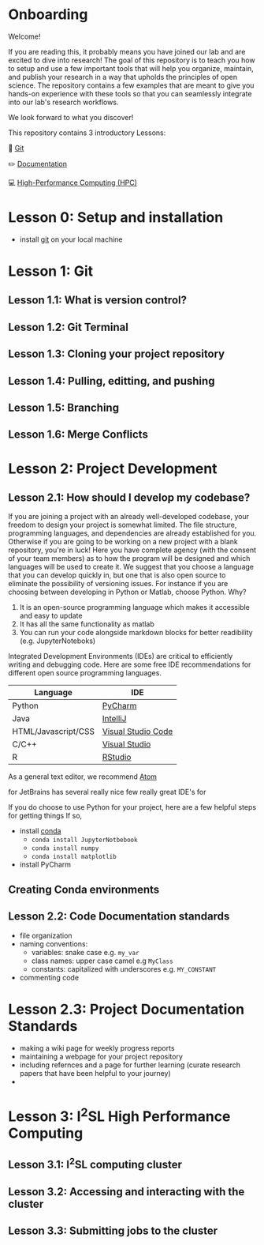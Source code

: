 # Onboarding

Welcome! 

If you are reading this, it probably means you have joined our lab and are excited to dive into research!
The goal of this repository is to teach you how to setup and use a few important tools that will help you organize, maintain, and publish your research in a way that upholds the principles of open science. The repository contains a few examples that are meant to give you hands-on experience with these tools so that you can seamlessly integrate into our lab's research workflows. 

We look forward to what you discover!




This repository contains 3 introductory Lessons:

🚀 [Git](https://github.com/I2SL/Onboarding/wiki/Lesson-1:-Git)

✏️ [Documentation](https://github.com/I2SL/Onboarding/wiki/Lesson-2:-Documentation)

💻 [High-Performance Computing (HPC)](https://github.com/I2SL/Onboarding/wiki/Lesson-1:-High-Performance-Computing)


# Lesson 0: Setup and installation
- install [git](https://git-scm.com/downloads) on your local machine


# Lesson 1: Git
## Lesson 1.1: What is version control?
## Lesson 1.2: Git Terminal
## Lesson 1.3: Cloning your project repository
## Lesson 1.4: Pulling, editting, and pushing
## Lesson 1.5: Branching
## Lesson 1.6: Merge Conflicts

# Lesson 2: Project Development

## Lesson 2.1: How should I develop my codebase?
 If you are joining a project with an already well-developed codebase, your freedom to design your project is somewhat limited. The file structure, programming languages, and dependencies are already established for you. Otherwise if you are going to be working on a new project with a blank repository, you're in luck! Here you have complete agency (with the consent of your team members) as to how the program will be designed and which languages will be used to create it. We suggest that you choose a language that you can develop quickly in, but one that is also open source to eliminate the possibility of versioning issues. For instance if you are choosing between developing in Python or Matlab, choose Python. Why? 
 1) It is an open-source programming language which makes it accessible and easy to update
 2) It has all the same functionality as matlab
 3) You can run your code alongside markdown blocks for better readibility (e.g. JupyterNoteboks)


Integrated Development Environments (IDEs) are critical to efficiently writing and debugging code. Here are some free IDE recommendations for different open source programming languages.


| Language  | IDE |
| ------------- | ------------- |
| Python  | [PyCharm](https://www.jetbrains.com/pycharm/) |
| Java  | [IntelliJ](https://www.jetbrains.com/idea/) | 
| HTML/Javascript/CSS  | [Visual Studio Code](https://code.visualstudio.com/)  | 
| C/C++  | [Visual Studio](https://visualstudio.microsoft.com/vs/)  |
| R | [RStudio](https://www.rstudio.com/products/rstudio/) |

As a general text editor, we recommend [Atom](https://atom.io/)




for JetBrains has several really nice few really great IDE's for 

If you do choose to use Python for your project, here are a few helpful steps for getting things If so,


- install [conda](https://conda.io/projects/conda/en/latest/user-guide/install/index.html)
  - `conda install JupyterNotbebook`
  - `conda install numpy`
  - `conda install matplotlib`
- install PyCharm
 ## Creating Conda environments

## Lesson 2.2: Code Documentation standards
  - file organization
  - naming conventions:
    - variables: snake case e.g. `my_var`
    - class names: upper case camel e.g `MyClass`
    - constants: capitalized with underscores e.g. `MY_CONSTANT`
  - commenting code
  
# Lesson 2.3: Project Documentation Standards
  - making a wiki page for weekly progress reports
  - maintaining a webpage for your project repository
  - including refernces and a page for further learning (curate research papers that have been helpful to your journey)
  - 
 
# Lesson 3: I<sup>2</sup>SL High Performance Computing 
## Lesson 3.1: I<sup>2</sup>SL computing cluster
## Lesson 3.2: Accessing and interacting with the cluster
## Lesson 3.3: Submitting jobs to the cluster

